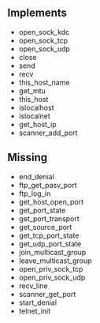 ## Implements
- open_sock_kdc
- open_sock_tcp
- open_sock_udp
- close
- send
- recv
- this_host_name
- get_mtu
- this_host
- islocalhost
- islocalnet
- get_host_ip
- scanner_add_port

## Missing

- end_denial
- ftp_get_pasv_port
- ftp_log_in
- get_host_open_port
- get_port_state
- get_port_transport
- get_source_port
- get_tcp_port_state
- get_udp_port_state
- join_multicast_group
- leave_multicast_group
- open_priv_sock_tcp
- open_priv_sock_udp
- recv_line
- scanner_get_port
- start_denial
- telnet_init
